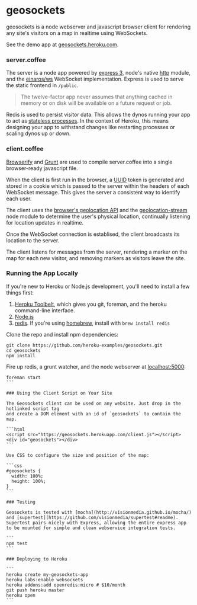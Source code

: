 # geosockets

geosockets is a node webserver and javascript browser client for rendering
any site's visitors on a map in realtime using WebSockets.

See the demo app at [geosockets.heroku.com](https://geosockets.heroku.com).

### server.coffee

The server is a node app powered by [express 3](http://expressjs.com/guide.html), node's native [http](http://nodejs.org/api/http.html) module, and the [einaros/ws](https://github.com/einaros/ws/blob/master/doc/ws.md) WebSocket implementation. Express is used to serve the static frontend in `/public`.

> The twelve-factor app never assumes that anything cached in memory or on disk will be available on a future request or job.

Redis is used to persist visitor data. This allows the dynos running your app to act as [stateless processes](http://12factor.net/processes). In the context of Heroku, this means designing your app to withstand changes like restarting processes or scaling dynos up or down.

### client.coffee

[Browserify](https://github.com/substack/node-browserify#readme) and [Grunt](http://gruntjs.com/) are used to compile
server.coffee into a single browser-ready javascript file.

When the client is first run in the browser, a [UUID](https://github.com/broofa/node-uuid#readme) token is generated
and stored in a cookie which is passed to the server within the headers of each WebSocket message. This gives the server a consistent way to identify each user.

The client uses the [browser's geolocation API](https://www.google.com/search?q=browser%20geolocation%20api) and the
[geolocation-stream](https://github.com/maxogden/geolocation-stream#readme) node module to determine the user's physical location, continually listening for location updates in realtime.

Once the WebSocket connection is establised, the client broadcasts its location to the server.

The client listens for messages from the server, rendering a marker on the map for each new visitor,
and removing markers as visitors leave the site.

### Running the App Locally

If you're new to Heroku or Node.js development, you'll need to install a few things first:

1. [Heroku Toolbelt](https://toolbelt.heroku.com), which gives you git, foreman, and the heroku command-line interface.
1. [Node.js](http://nodejs.org/)
1. [redis](http://redis.io/). If you're using [homebrew](http://brew.sh/), install with `brew install redis`

Clone the repo and install npm dependencies:

```
git clone https://github.com/heroku-examples/geosockets.git
cd geosockets
npm install
```

Fire up redis, a grunt watcher, and the node webserver at [localhost:5000](http://localhost:5000):

````
foreman start
```

### Using the Client Script on Your Site

The Geosockets client can be used on any website. Just drop in the hotlinked script tag
and create a DOM element with an id of `geosockets` to contain the map.

```html
<script src="https://geosockets.herokuapp.com/client.js"></script>
<div id="geosockets"></div>
```

Use CSS to configure the size and position of the map:

```css
#geosockets {
  width: 100%;
  height: 100%;
}
```

### Testing

Geosockets is tested with [mocha](http://visionmedia.github.io/mocha/) and [supertest](https://github.com/visionmedia/supertest#readme). Supertest pairs nicely with Express, allowing the entire express app to be mounted for simple and clean webservice integration tests.

```
npm test
```

### Deploying to Heroku

```
heroku create my-geosockets-app
heroku labs:enable websockets
heroku addons:add openredis:micro # $10/month
git push heroku master
heroku open
```